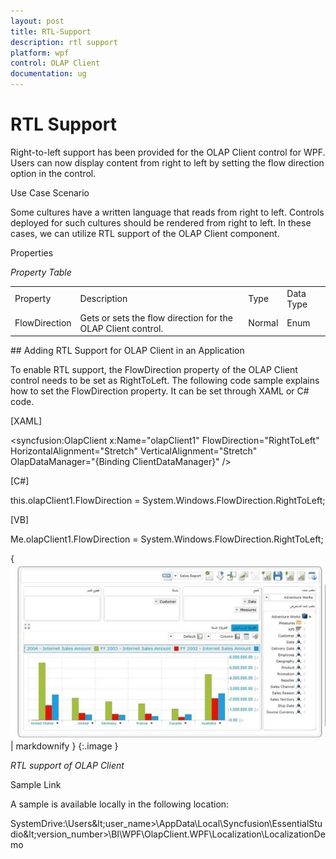 ```yaml
---
layout: post
title: RTL-Support
description: rtl support
platform: wpf
control: OLAP Client 
documentation: ug
---
```


# RTL Support

Right-to-left support has been provided for the OLAP Client control for WPF. Users can now display content from right to left by setting the flow direction option in the control. 

Use Case Scenario

Some cultures have a written language that reads from right to left. Controls deployed for such cultures should be rendered from right to left. In these cases, we can utilize RTL support of the OLAP Client component. 

Properties

_Property Table_

<table>
<tr>
<td>
Property </td><td>
Description </td><td>
Type </td><td>
Data Type </td></tr>
<tr>
<td>
FlowDirection</td><td>
Gets or sets the flow direction for the OLAP Client control.</td><td>
Normal</td><td>
Enum</td></tr>
</table>
## Adding RTL Support for OLAP Client in an Application 

To enable RTL support, the FlowDirection property of the OLAP Client control needs to be set as RightToLeft. The following code sample explains how to set the FlowDirection property. It can be set through XAML or C# code.

[XAML]

&lt;syncfusion:OlapClient x:Name="olapClient1" FlowDirection="RightToLeft" HorizontalAlignment="Stretch" VerticalAlignment="Stretch"                                       OlapDataManager="{Binding ClientDataManager}" /&gt;



[C#]

  this.olapClient1.FlowDirection = System.Windows.FlowDirection.RightToLeft;



[VB]

  Me.olapClient1.FlowDirection = System.Windows.FlowDirection.RightToLeft;



{ ![](RTL-Support_images/RTL-Support_img1.jpeg) | markdownify }
{:.image }


_RTL support of OLAP Client_

Sample Link

A sample is available locally in the following location:

SystemDrive:\Users\&lt;user_name&gt;\AppData\Local\Syncfusion\EssentialStudio\&lt;version_number&gt;\BI\WPF\OlapClient.WPF\Localization\LocalizationDemo

